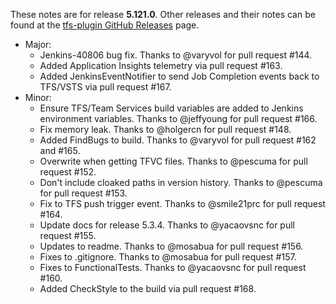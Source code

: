 These notes are for release **5.121.0**.
Other releases and their notes can be found at the [tfs-plugin GitHub Releases](https://github.com/jenkinsci/tfs-plugin/releases) page.
 
* Major:
    * Jenkins-40806 bug fix. Thanks to @varyvol for pull request #144.
    * Added Application Insights telemetry via pull request #163.
    * Added JenkinsEventNotifier to send Job Completion events back to TFS/VSTS via pull request #167.
* Minor:
    * Ensure TFS/Team Services build variables are added to Jenkins environment variables. Thanks to @jeffyoung for pull request #166.
    * Fix memory leak. Thanks to @holgercn for pull request #148.
    * Added FindBugs to build. Thanks to @varyvol for pull request #162 and #165.
    * Overwrite when getting TFVC files. Thanks to @pescuma for pull request #152.
    * Don't include cloaked paths in version history. Thanks to @pescuma for pull request #153.
    * Fix to TFS push trigger event. Thanks to @smile21prc for pull request #164.
    * Update docs for release 5.3.4. Thanks to @yacaovsnc for pull request #155.
    * Updates to readme. Thanks to @mosabua for pull request #156.
    * Fixes to .gitignore. Thanks to @mosabua for pull request #157.
    * Fixes to FunctionalTests. Thanks to @yacaovsnc for pull request #160.
    * Added CheckStyle to the build via pull request #168.
